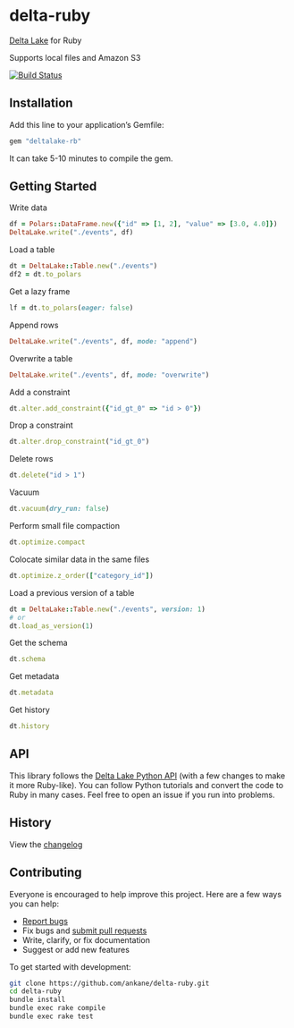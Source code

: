 # delta-ruby

[Delta Lake](https://delta.io/) for Ruby

Supports local files and Amazon S3

[![Build Status](https://github.com/ankane/delta-ruby/actions/workflows/build.yml/badge.svg)](https://github.com/ankane/delta-ruby/actions)

## Installation

Add this line to your application’s Gemfile:

```ruby
gem "deltalake-rb"
```

It can take 5-10 minutes to compile the gem.

## Getting Started

Write data

```ruby
df = Polars::DataFrame.new({"id" => [1, 2], "value" => [3.0, 4.0]})
DeltaLake.write("./events", df)
```

Load a table

```ruby
dt = DeltaLake::Table.new("./events")
df2 = dt.to_polars
```

Get a lazy frame

```ruby
lf = dt.to_polars(eager: false)
```

Append rows

```ruby
DeltaLake.write("./events", df, mode: "append")
```

Overwrite a table

```ruby
DeltaLake.write("./events", df, mode: "overwrite")
```

Add a constraint

```ruby
dt.alter.add_constraint({"id_gt_0" => "id > 0"})
```

Drop a constraint

```ruby
dt.alter.drop_constraint("id_gt_0")
```

Delete rows

```ruby
dt.delete("id > 1")
```

Vacuum

```ruby
dt.vacuum(dry_run: false)
```

Perform small file compaction

```ruby
dt.optimize.compact
```

Colocate similar data in the same files

```ruby
dt.optimize.z_order(["category_id"])
```

Load a previous version of a table

```ruby
dt = DeltaLake::Table.new("./events", version: 1)
# or
dt.load_as_version(1)
```

Get the schema

```ruby
dt.schema
```

Get metadata

```ruby
dt.metadata
```

Get history

```ruby
dt.history
```

## API

This library follows the [Delta Lake Python API](https://delta-io.github.io/delta-rs/) (with a few changes to make it more Ruby-like). You can follow Python tutorials and convert the code to Ruby in many cases. Feel free to open an issue if you run into problems.

## History

View the [changelog](https://github.com/ankane/delta-ruby/blob/master/CHANGELOG.md)

## Contributing

Everyone is encouraged to help improve this project. Here are a few ways you can help:

- [Report bugs](https://github.com/ankane/delta-ruby/issues)
- Fix bugs and [submit pull requests](https://github.com/ankane/delta-ruby/pulls)
- Write, clarify, or fix documentation
- Suggest or add new features

To get started with development:

```sh
git clone https://github.com/ankane/delta-ruby.git
cd delta-ruby
bundle install
bundle exec rake compile
bundle exec rake test
```

